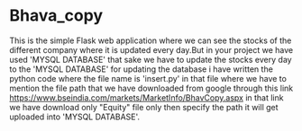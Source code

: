 # Bhava_copy
This is the simple Flask web application where we can see the stocks of the different company where it is updated every day.But in your project we have used 'MYSQL DATABASE' that sake we have to update the stocks every day to the 'MYSQL DATABASE' for updating the database i have written the python code where the file name is 'insert.py' in that file where we have to mention the file path that we have downloaded from google through this link https://www.bseindia.com/markets/MarketInfo/BhavCopy.aspx in that link we have download only "Equity" file only then specify the path it will get uploaded into 'MYSQL DATABASE'.
